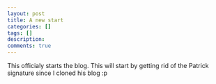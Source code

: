 ```yaml
---
layout: post
title: A new start
categories: []
tags: []
description: 
comments: true
---
```


This officialy starts the blog. This will start by getting rid of the Patrick signature since I cloned his blog :p